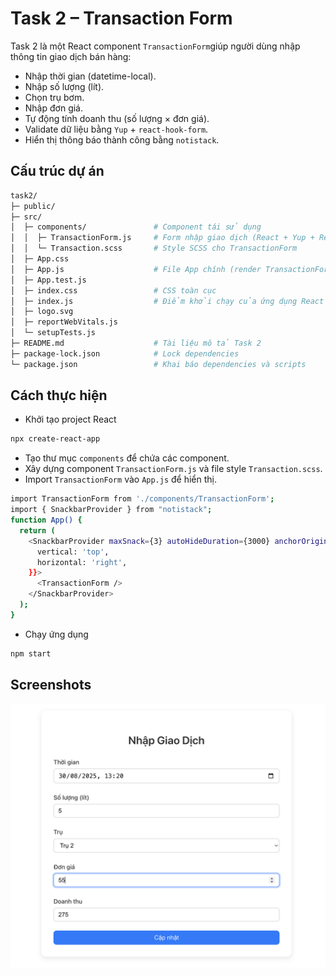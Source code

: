 
# Task 2 – Transaction Form

Task 2 là một React component `TransactionForm`giúp người dùng nhập thông tin giao dịch bán hàng:
- Nhập thời gian (datetime-local).
- Nhập số lượng (lít).
- Chọn trụ bơm.
- Nhập đơn giá.
- Tự động tính doanh thu (số lượng × đơn giá).
- Validate dữ liệu bằng `Yup` + `react-hook-form`.
- Hiển thị thông báo thành công bằng `notistack`.

## Cấu trúc dự án


```bash
task2/
├─ public/            
├─ src/                         
│  ├─ components/               # Component tái sử dụng
│  │  ├─ TransactionForm.js     # Form nhập giao dịch (React + Yup + React Hook Form)
│  │  └─ Transaction.scss       # Style SCSS cho TransactionForm
│  ├─ App.css                  
│  ├─ App.js                    # File App chính (render TransactionForm)
│  ├─ App.test.js              
│  ├─ index.css                 # CSS toàn cục
│  ├─ index.js                  # Điểm khởi chạy của ứng dụng React
│  ├─ logo.svg                  
│  ├─ reportWebVitals.js      
│  └─ setupTests.js             
├─ README.md                    # Tài liệu mô tả Task 2
├─ package-lock.json            # Lock dependencies
└─ package.json                 # Khai báo dependencies và scripts
```
## Cách thực hiện
- Khởi tạo project React 
```bash
npx create-react-app
```
- Tạo thư mục `components` để chứa các component.
- Xây dựng component `TransactionForm.js` và file style `Transaction.scss`.
- Import `TransactionForm` vào `App.js` để hiển thị.
```bash
import TransactionForm from './components/TransactionForm';
import { SnackbarProvider } from "notistack";
function App() {
  return (
    <SnackbarProvider maxSnack={3} autoHideDuration={3000} anchorOrigin={{
      vertical: 'top',
      horizontal: 'right',
    }}>
      <TransactionForm />
    </SnackbarProvider>
  );
}

```
- Chạy ứng dụng
```bash
npm start
```
## Screenshots

![App Screenshot](./screenshots/demo.png)
